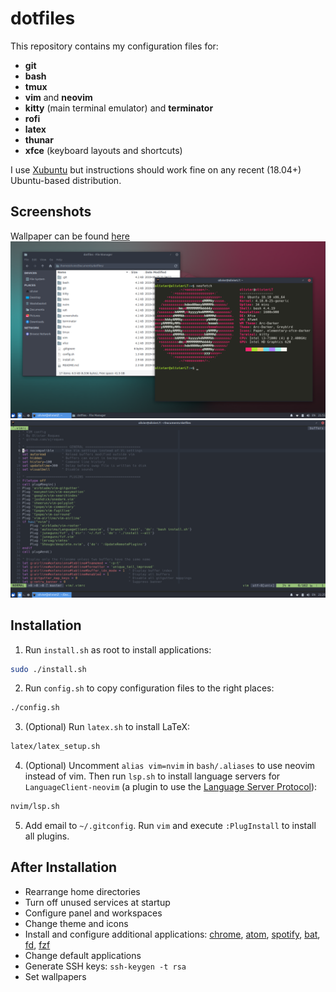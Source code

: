 # dotfiles

This repository contains my configuration files for:
- **git**
- **bash**
- **tmux**
- **vim** and **neovim**
- **kitty** (main terminal emulator) and **terminator**
- **rofi**
- **latex**
- **thunar**
- **xfce** (keyboard layouts and shortcuts)

I use [Xubuntu](https://xubuntu.org/) but instructions should work fine on any recent (18.04+) Ubuntu-based distribution.


## Screenshots
Wallpaper can be found [here](./screenshots/wallpaper.png)
![Kitty and Thunar](./screenshots/shell.png)
![Vim](./screenshots/vim.png)


## Installation
1. Run `install.sh` as root to install applications:
```sh
sudo ./install.sh
```
2. Run `config.sh` to copy configuration files to the right places:
```sh
./config.sh
```
3. (Optional) Run `latex.sh` to install LaTeX:
```sh
latex/latex_setup.sh
```
4. (Optional) Uncomment `alias vim=nvim` in `bash/.aliases` to use neovim instead of vim. Then run `lsp.sh` to install language servers for `LanguageClient-neovim` (a plugin to use the [Language Server Protocol](https://langserver.org)):
```sh
nvim/lsp.sh
```
5. Add email to `~/.gitconfig`. Run `vim` and execute `:PlugInstall` to install all plugins.


## After Installation
- Rearrange home directories
- Turn off unused services at startup
- Configure panel and workspaces
- Change theme and icons
- Install and configure additional applications: [chrome](https://www.google.com/chrome/), [atom](https://atom.io), [spotify](https://www.spotify.com/uk/download/linux/), [bat](https://github.com/sharkdp/bat), [fd](https://github.com/sharkdp/fd), [fzf](https://github.com/junegunn/fzf)
- Change default applications
- Generate SSH keys: `ssh-keygen -t rsa`
- Set wallpapers
